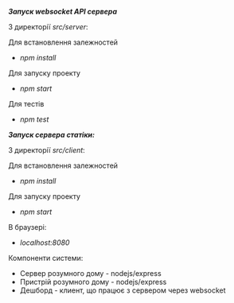 ***Запуск websocket API сервера***

З директорії *src/server*:

Для встановлення залежностей
- *npm install*
 
Для запуску проекту
- *npm start*

Для тестів
- *npm test*


***Запуск сервера статіки:***

З директорії *src/client*:

Для встановлення залежностей
- *npm install*

Для запуску проекту
- *npm start*

В браузері: 
- *localhost:8080*


Компоненти системи:
- Сервер розумного дому - nodejs/express
- Пристрій розумного дому - nodejs/express
- Дешборд - клиент, що працює з сервером через websocket
